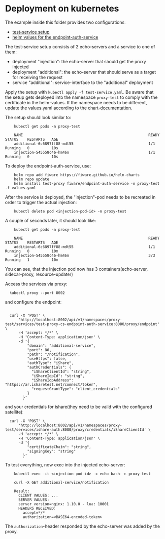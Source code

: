 # Deployment on kubernetes

The example inside this folder provides two configurations:
- [test-service setup](test-service.yaml)
- [helm values for the endpoint-auth-service](values.yaml)

The test-service setup consists of 2 echo-servers and a service to one of them:
- deployment "injection": the echo-server that should get the proxy injected
- deployment "additional": the echo-server that should serve as a target for receiving the request
- service "additional": service-interface to the "additional" deployment

Apply the setup with ```kubectl apply -f test-service.yaml```. Be aware that the setup gets deployed into the namespace ```proxy-test``` to comply with the certificate
in the helm-values. If the namespace needs to be different, update the values.yaml according to the [chart-documentation](https://github.com/FIWARE/helm-charts/tree/main/charts/endpoint-auth-service#sidecar-injection).

The setup should look similar to:
```shell
    kubectl get pods -n proxy-test
    
    NAME                                                         READY   STATUS    RESTARTS   AGE
    additional-6c6897ff88-mdt55                                  1/1     Running   0          10s
    injection-545558c46-hm46n                                    1/1     Running   0          10s
```


To deploy the endpoint-auth-service, use:

```shell
    helm repo add fiware https://fiware.github.io/helm-charts
    helm repo update
    helm install test-proxy fiware/endpoint-auth-service -n proxy-test -f values.yaml
```

After the service is deployed, the "injection"-pod needs to be recreated in order to trigger the actual injection:

```shell
    kubectl delete pod <injection-pod-id> -n proxy-test
```

A couple of seconds later, it should look like:

```shell
    kubectl get pods -n proxy-test
    
    NAME                                                         READY   STATUS    RESTARTS   AGE
    additional-6c6897ff88-mdt55                                  1/1     Running   0          10m
    injection-545558c46-hm46n                                    3/3     Running   1          10m
```
You can see, that the injection pod now has 3 containers(echo-server, sidecar-proxy, resource-updater)

Access the services via proxy:
```shell
  kubectl proxy --port 8002
```

and configure the endpoint:
```shell

  curl -X 'POST' \
      'http://localhost:8002/api/v1/namespaces/proxy-test/services/test-proxy-cs-endpoint-auth-service:8080/proxy/endpoint' \
      -H 'accept: */*' \
      -H 'Content-Type: application/json' \
      -d '{
          "domain": "additional-service",
          "port": 80,
          "path": "/notification",
          "useHttps": false,
          "authType": "iShare",
          "authCredentials": {
            "iShareClientId": "string",
            "iShareIdpId": "string",
            "iShareIdpAddress": "https://ar.isharetest.net/connect/token",
            "requestGrantType": "client_credentials"
          }
        }'
```

and your credentials for ishare(they need to be valid with the configured satellite):
```shell
  curl -X 'POST' \
      'http://localhost:8002/api/v1/namespaces/proxy-test/services/ishare-auth:8080/proxy/credentials/iShareClientId' \
      -H 'accept: */*' \
      -H 'Content-Type: application/json' \
      -d '{
          "certificateChain": "string",
          "signingKey": "string"
        }'
```

To test everything, now exec into the injected echo-server:
```shell
    kubectl exec -it <injection-pod-id> -c echo bash -n proxy-test
    
    curl -X GET additional-service/notification
    
    Result:
      CLIENT VALUES: ...
      SERVER VALUES:
      server_version=nginx: 1.10.0 - lua: 10001
      HEADERS RECEIVED:
        accept=*/*
        authorization=<BASE64-encoded-token>
```
The ```authorization```-header responded by the echo-server was added by the proxy.